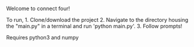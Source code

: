 Welcome to connect four!

To run,
    1. Clone/download the project
    2. Navigate to the directory housing the "main.py" in a terminal and run 'python main.py'.
    3. Follow prompts!

Requires python3 and numpy